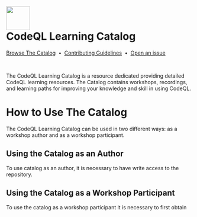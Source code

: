 # <img src="https://cloud.githubusercontent.com/assets/98681/24211275/c4ebd04e-0ee8-11e7-8606-061d656a42df.png" width="64" height="64"><br>CodeQL Learning Catalog

[Browse The Catalog]()
&nbsp;•&nbsp;
[Contributing Guidelines]()
&nbsp;•&nbsp;
[Open an issue]()

<br>

The CodeQL Learning Catalog is a resource dedicated providing detailed CodeQL
learning resources. The Catalog contains workshops, recordings, and learning
paths for improving your knowledge and skill in using CodeQL.

# How to Use The Catalog

The CodeQL Learning Catalog can be used in two different ways: as a workshop
author and as a workshop participant.

## Using the Catalog as an Author

To use catalog as an author, it is necessary to have write access to the
repository. 

## Using the Catalog as a Workshop Participant 

To use the catalog as a workshop participant it is necessary to first obtain
